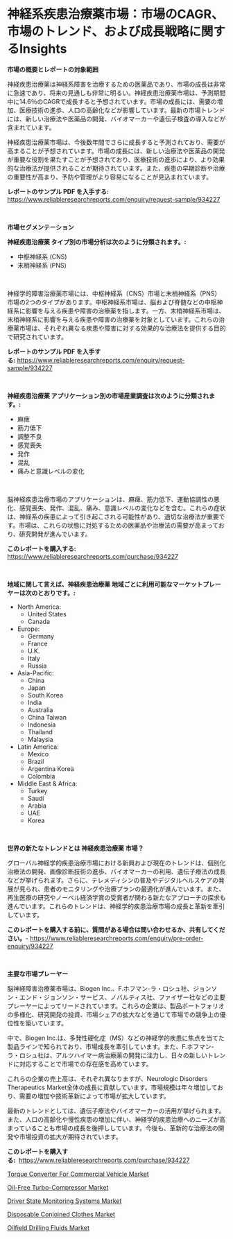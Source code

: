 <p><h1>神経系疾患治療薬市場：市場のCAGR、市場のトレンド、および成長戦略に関するInsights</h1></p><p><strong>市場の概要とレポートの対象範囲</strong></p>
<p><p>神経疾患治療薬は神経系障害を治療するための医薬品であり、市場の成長は非常に急速であり、将来の見通しも非常に明るい。神経疾患治療薬市場は、予測期間中に14.6％のCAGRで成長すると予想されています。市場の成長には、需要の増加、医療技術の進歩、人口の高齢化などが影響しています。最新の市場トレンドには、新しい治療法や医薬品の開発、バイオマーカーや遺伝子検査の導入などが含まれています。</p><p>神経疾患治療薬市場は、今後数年間でさらに成長すると予測されており、需要が高まることが予想されています。市場の成長には、新しい治療法や医薬品の開発が重要な役割を果たすことが予想されており、医療技術の進歩により、より効果的な治療法が提供されることが期待されています。また、疾患の早期診断や治療の重要性が高まり、予防や管理がより容易になることが見込まれています。</p></p>
<p><strong>レポートのサンプル PDF を入手する:</strong> <a href="https://www.reliableresearchreports.com/enquiry/request-sample/934227">https://www.reliableresearchreports.com/enquiry/request-sample/934227</a></p>
<p>&nbsp;</p>
<p><strong>市場セグメンテーション</strong></p>
<p><strong>神経疾患治療薬 タイプ別の市場分析は次のように分類されます。:</strong></p>
<p><ul><li>中枢神経系 (CNS)</li><li>末梢神経系 (PNS)</li></ul></p>
<p>&nbsp;</p>
<p><p>神経学的障害治療薬市場には、中枢神経系（CNS）市場と末梢神経系（PNS）市場の2つのタイプがあります。中枢神経系市場は、脳および脊髄などの中枢神経系に影響を与える疾患や障害の治療薬を指します。一方、末梢神経系市場は、末梢神経系に影響を与える疾患や障害の治療薬を対象としています。これらの治療薬市場は、それぞれ異なる疾患や障害に対する効果的な治療法を提供する目的で研究されています。</p></p>
<p><strong>レポートのサンプル PDF を入手する:</strong>&nbsp;<a href="https://www.reliableresearchreports.com/enquiry/request-sample/934227">https://www.reliableresearchreports.com/enquiry/request-sample/934227</a></p>
<p>&nbsp;</p>
<p><strong> 神経疾患治療薬 アプリケーション別の市場産業調査は次のように分類されます。:</strong></p>
<p><ul><li>麻痺</li><li>筋力低下</li><li>調整不良</li><li>感覚喪失</li><li>発作</li><li>混乱</li><li>痛みと意識レベルの変化</li></ul></p>
<p>&nbsp;</p>
<p><p>脳神経疾患治療市場のアプリケーションは、麻痺、筋力低下、運動協調性の悪化、感覚喪失、発作、混乱、痛み、意識レベルの変化などを含む。これらの症状は、神経系の疾患によって引き起こされる可能性があり、適切な治療法が重要です。市場は、これらの状態に対処するための医薬品や治療法の需要が高まっており、研究開発が進んでいます。</p></p>
<p><strong>このレポートを購入する:</strong>&nbsp; <a href="https://www.reliableresearchreports.com/purchase/934227">https://www.reliableresearchreports.com/purchase/934227</a></p>
<p>&nbsp;</p>
<p><strong>地域に関して言えば、神経疾患治療薬 地域ごとに利用可能なマーケットプレーヤーは次のとおりです。:</strong></p>
<p><ul>
    <li>
        North America:
        <ul>
            <li>United States</li>
            <li>Canada</li>
        </ul>
    </li>
    <li>
        Europe:
        <ul>
            <li>Germany</li>
            <li>France</li>
            <li>U.K.</li>
            <li>Italy</li>
            <li>Russia</li>
        </ul>
    </li>
    <li>
        Asia-Pacific:
        <ul>
            <li>China</li>
            <li>Japan</li>
            <li>South Korea</li>
            <li>India</li>
            <li>Australia</li>
            <li>China Taiwan</li>
            <li>Indonesia</li>
            <li>Thailand</li>
            <li>Malaysia</li>
        </ul>
    </li>
    <li>
        Latin America:
        <ul>
            <li>Mexico</li>
            <li>Brazil</li>
            <li>Argentina Korea</li>
            <li>Colombia</li>
        </ul>
    </li>
    <li>
        Middle East & Africa:
        <ul>
            <li>Turkey</li>
            <li>Saudi</li>
            <li>Arabia</li>
            <li>UAE</li>
            <li>Korea</li>
        </ul>
    </li>
    </ul></p>
<p>&nbsp;</p>
<p><strong>世界の新たなトレンドとは 神経疾患治療薬 市場？</strong></p>
<p><p>グローバル神経学的疾患治療市場における新興および現在のトレンドは、個別化治療法の開発、画像診断技術の進歩、バイオマーカーの利用、遺伝子療法の成長などが挙げられます。さらに、テレメディシンの普及やデジタルヘルスケアの発展が見られ、患者のモニタリングや治療プランの最適化が進んでいます。また、再生医療の研究やノーベル経済学賞の受賞者が関わる新たなアプローチの探求も進んでいます。これらのトレンドは、神経学的疾患治療市場の成長と革新を牽引しています。</p></p>
<p><strong>このレポートを購入する前に、質問がある場合は問い合わせるか、共有してください。</strong>- <a href="https://www.reliableresearchreports.com/enquiry/pre-order-enquiry/934227">https://www.reliableresearchreports.com/enquiry/pre-order-enquiry/934227</a></p>
<p>&nbsp;</p>
<p><strong>主要な市場プレーヤー</strong></p>
<p><p>脳神経障害治療薬市場は、Biogen Inc.、F.ホフマン-ラ・ロシュ社、ジョンソン・エンド・ジョンソン・サービス、ノバルティス社、ファイザー社などの主要プレーヤーによってリードされています。これらの企業は、製品ポートフォリオの多様化、研究開発の投資、市場シェアの拡大などを通じて市場での競争上の優位性を築いています。</p><p>中で、Biogen Inc.は、多発性硬化症（MS）などの神経学的疾患に焦点を当てた製品ラインで知られており、市場成長を牽引しています。また、F.ホフマン-ラ・ロシュ社は、アルツハイマー病治療薬の開発に注力し、日々の新しいトレンドに対応することで市場での存在感を高めています。</p><p>これらの企業の売上高は、それぞれ異なりますが、Neurologic Disorders Therapeutics Market全体の成長に貢献しています。市場規模は年々増加しており、需要の増加や技術革新によって市場が拡大しています。</p><p>最新のトレンドとしては、遺伝子療法やバイオマーカーの活用が挙げられます。また、人口の高齢化や慢性疾患の増加に伴い、神経学的疾患治療へのニーズが高まっていることも市場の成長を後押ししています。今後も、革新的な治療法の開発や市場投資の拡大が期待されています。</p></p>
<p><strong>このレポートを購入する:</strong>&nbsp;&nbsp;<a href="https://www.reliableresearchreports.com/purchase/934227">https://www.reliableresearchreports.com/purchase/934227</a></p>
<p><p><a href="https://iodized-pantydraco-05c.notion.site/Torque-Converter-For-Commercial-Vehicle-Market-Centers-on-Aspects-such-as-Market-Growth-Market-Shar-f2181d6a5bcc4192a8e7b9cfcc3eb501">Torque Converter For Commercial Vehicle Market</a></p><p><a href="https://github.com/jsmusil/Market-Research-Report-List-2/blob/main/oil-free-turbo-compressor-market.md">Oil-Free Turbo-Compressor Market</a></p><p><a href="https://view.publitas.com/reportprime-1/driver-state-monitoring-systems-market-size-reflecting-a-forecast-till-2031-market-by-type-by-application-and-by-geography/">Driver State Monitoring Systems Market</a></p><p><a href="https://github.com/bmorecock/Market-Research-Report-List-2/blob/main/disposable-conjoined-clothes-market.md">Disposable Conjoined Clothes Market</a></p><p><a href="https://view.publitas.com/reportprime-1/oilfield-drilling-fluids-market-size-evaluating-its-market-trends-growth-and-projections-2024-2031/">Oilfield Drilling Fluids Market</a></p></p>